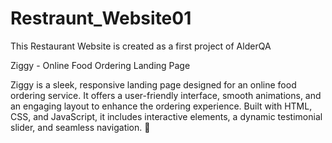 # Restraunt_Website01
This Restaurant Website is created as a first project of AlderQA

Ziggy - Online Food Ordering Landing Page

Ziggy is a sleek, responsive landing page designed for an online food ordering service. 
It offers a user-friendly interface, smooth animations, and an engaging layout to enhance the ordering experience. 
Built with HTML, CSS, and JavaScript, it includes interactive elements, a dynamic testimonial slider, and seamless navigation. 🚀
